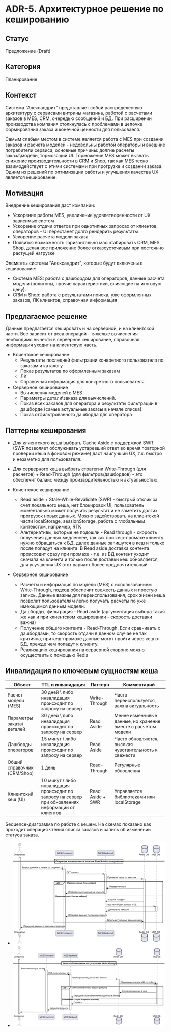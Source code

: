 # ADR-5. Архитектурное решение по кешированию

## Статус
Предложение (Draft)

## Категория
Планирование

## Контекст
Система "Александрит" представляет собой распределенную архитектуру с сервисами витрины магазина, работой с расчетами заказов в MES, CRM, очередью сообщений и БД. При расширении производства компания столкнулась с проблемами в цепочке формирования заказа и конечной ценности для пользоваеля.

Самым слабым местом в системе является работа с MES при создании заказов и расчета моделей - недовольны работой операторы и внешние потребители сервиса, основные причины: долгие расчеты заказа\модели, тормозящий UI.  Торможение MES может вызвать снижение производительности в CRM и Shop, так как MES тесно взаимодействует с этими системами при прогрузке и создании заказа. Одним из решений по оптимизации работы и улучшения качества UX является кеширование.

## Мотивация
Внедрение кеширования даст компании:
- Ускорение работы MES, увеличение удовлетворенности от UX зависимых систем
- Ускорение отдачи ответов при однотипных запросах от клиентов, операторов - UI перестанет долго рендерить результаты
- Ускорение расчета модели заказа
- Появится возможность горизонтально масштабировать CRM, MES, Shop, делая все приложение более отказоусточивым при постоянно растущей нагрузке

Элементы системы "Александрит", которые будут включены в кеширование:
- Система MES: работа с дашбордом для операторов, данные расчета модели (полигоны, прочие характеристики, влияющие на итоговую цену).
- CRM и Shop: работа с результатами поиска, уже оформленных заказов, ЛК клиентов, справочная информация

## Предлагаемое решение
Данные предлагается кешировать и на серверной, и на клиентской части. Все зависит от веса операций - тяжелые вычисления необходимо вынести в серверное кеширование, справочная информация уходит на клиентскую часть.

* Клиентское кеширование:
    - Результаты последней фильтрации конкретного пользователя по заказам и каталогу
    - Показ результатов по оформленным заказам
    - ЛК
    - Справочная информация для конкретного пользователя
* Серверное кеширование
    - Вычисления моделей в MES
    - Параметры детали\заказа для вычислений.
    - Показ всех заказов для оператора и результаты фильтрации в дашборде (самые актуальные заказы в начале списка).
    - Показ отфильтрованного дашборда для оператора

## Паттерны кеширования

* Для клиентского кеша выбрать Cache Aside с поддержкой SWR (SWR позволяет обслуживать устаревший ответ во время повторной проверки кеша в фоновом режиме) даст наилучший UX, т.к. быстро и незаметно для пользователя.
* Для серверного кеша выбрать стратегии Write-Through (для расчетов) + Read-Through (для фильтров/дашбордов) - это обеспечит баланс между производительностью и актуальностью.

* Клиентское кеширование
    - Read aside + Stale-While-Revalidate (SWR) - быстрый отклик за счет локального кеша, нет блокировок UI, пользователь моментально может получить результат и не заметить долгих прогрузок новых данных. Можно задействовать на клиентской части localStorage, sessionStorage, работа с глобальным контекстом, например, RTK
    - Альтернативы, которые не подошли - Read through - скорость получения данных медленнее, так как при кеш-промахе клиенту нужно обращаться к БД, далее данные запишутся в кеш и только после попадут на клиента. В Read aside доставка контента происходит сразу при промахе - т.е. из БД контент уходит сначала на клиента и только после доставки кеш обновляется, для улучшения UX этот вариант более предпочтительный

* Серверное кеширование
    - Расчеты и информация по модели (MES) с использованием Write-Through, подход обеспечит свежесть данных и простую запись. Данные важны для переиспользования, срок жизни кеша позволит пользователям легко получать расчеты по уже имеющимся данным модели.
    - Дашборды, фильтрация - Read aside (аргументация выбора такая же как и при клиентском кешировании - скорость доставки важна)
    - Получение общего контента - Read-Through. Если сравнивать с дашбордами, то скорость отдачи в данном случае не так критична, при кеш-промахе данные могут пройти через кеш от БД, прежде чем попадут к клиенту.
    - Реализацию кеширования на серверной стороне можно осуществить с помощью Redis


## Инвалидация по ключевым сущностям кеша
|Объект|TTL и инвалидация| Паттерн| Комментарий|
|---|---|---|---|
|Расчет модели (MES)|30 дней \ либо инвалидация происходит по запросу на сервер| Write-Through|Часто переиспользуется, важна актуальность|
|Параметры заказа/деталей|30 дней \ либо инвалидация происходит по запросу на сервер| Read Aside|Менее изменчивые данные, но хранение вместе с расчетом модели |
|Дашборды операторов| 15 минут \ либо инвалидация происходит по запросу на сервер| Read Aside|Часто обновляются, высокая чувствительность к свежести |
|Общий справочник (CRM/Shop)| 1 день| Read-Through |Регулярные обновления|
|Клиентский кеш (UI)| 10 минут \ либо инвалидация происходит по запросу на сервер при обновлениях информации от клиентов | Read Aside + SWR|Управляется библиотеками или localStorage |


Sequence-диаграмма по работе с кешем.
На схемах показано как проходит операция чтения списка заказов и запись об изменении статуса заказа. 
* ![Чтение заказов](../out/task%205/Sequence_cache_scheme_get_orders/Sequence_cache_scheme_get_orders.svg)
* ![Изменить статус заказа](../out/task%205/Sequence_cache_scheme_change_status/Sequence_cache_scheme_change_status.svg)
